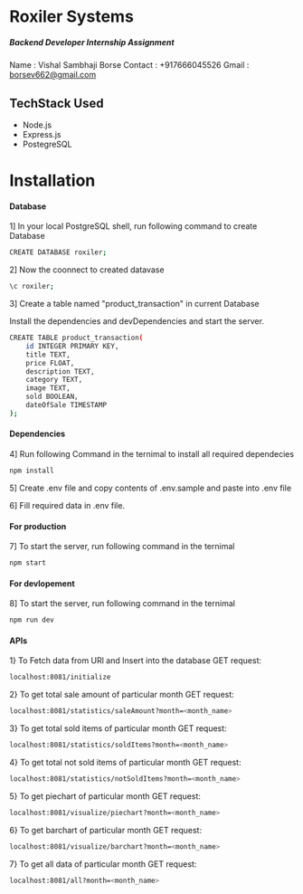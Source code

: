 
#  Roxiler Systems

#####  _Backend Developer Internship Assignment_

Name : Vishal Sambhaji Borse
Contact : +917666045526
Gmail : borsev662@gmail.com

  

##  TechStack Used

- Node.js
- Express.js
- PostegreSQL

  
#  Installation

####  Database

1] In your local PostgreSQL shell, run following command to create Database

```sh
CREATE DATABASE roxiler;
```

2] Now the coonnect to created datavase

```sh
\c roxiler;
```

3] Create a table named "product_transaction" in current Database

Install the dependencies and devDependencies and start the server.

```sh
CREATE TABLE product_transaction(
	id INTEGER PRIMARY KEY,
	title TEXT,
	price FLOAT,
	description TEXT,
	category TEXT,
	image TEXT,
	sold BOOLEAN,
	dateOfSale TIMESTAMP
);
```

####  Dependencies

4] Run following Command in the ternimal to install all required dependecies

```sh
npm install
```

5] Create .env file and copy contents of .env.sample and paste into .env file

6] Fill required data in .env file.

  

####  For production

7] To start the server, run following command in the ternimal

```sh
npm start
```

####  For devlopement

8] To start the server, run following command in the ternimal

```sh
npm run dev
```

####  APIs

1} To Fetch data from URl and Insert into the database
GET request:
```sh
localhost:8081/initialize
```
2} To get total sale amount of particular month
GET request:
```sh
localhost:8081/statistics/saleAmount?month=<month_name>
```

3} To get total sold items of particular month
GET request:
```sh
localhost:8081/statistics/soldItems?month=<month_name>
```

4} To get total not sold items of particular month
GET request:
```sh
localhost:8081/statistics/notSoldItems?month=<month_name>
```

5} To get piechart of particular month
GET request:
```sh
localhost:8081/visualize/piechart?month=<month_name>
```

6} To get barchart of particular month
GET request:
```sh
localhost:8081/visualize/barchart?month=<month_name>
```

7} To get all data of particular month
GET request:
```sh
localhost:8081/all?month=<month_name>
```